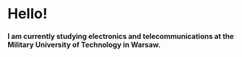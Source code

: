 # Hello!
#### I am currently studying electronics and telecommunications at the Military University of Technology in Warsaw.
